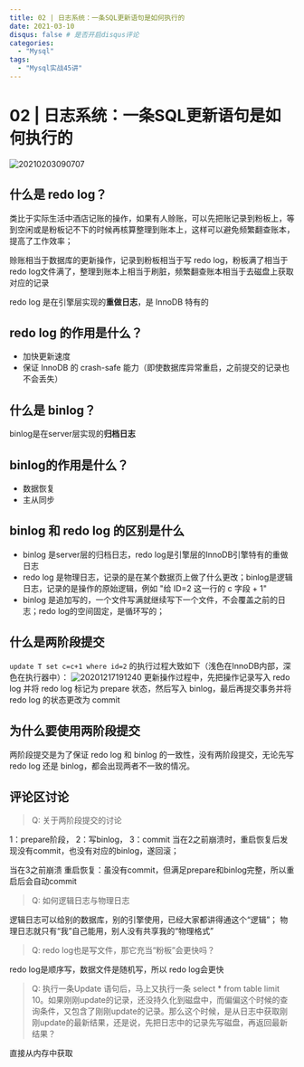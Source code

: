 ```yaml
---
title: 02 | 日志系统：一条SQL更新语句是如何执行的
date: 2021-03-10
disqus: false # 是否开启disqus评论
categories:
  - "Mysql"
tags:
  - "Mysql实战45讲"
---
```


<!--more-->

# 02 | 日志系统：一条SQL更新语句是如何执行的

![20210203090707](http://pic.zero-tt.fun/note/20210203090707.png)

## 什么是 redo log？

类比于实际生活中酒店记账的操作，如果有人赊账，可以先把账记录到粉板上，等到空闲或是粉板记不下的时候再核算整理到账本上，这样可以避免频繁翻查账本，提高了工作效率；

赊账相当于数据库的更新操作，记录到粉板相当于写 redo log，粉板满了相当于 redo log文件满了，整理到账本上相当于刷脏，频繁翻查账本相当于去磁盘上获取对应的记录

redo log 是在引擎层实现的**重做日志**，是 InnoDB 特有的

## redo log 的作用是什么？
* 加快更新速度
* 保证 InnoDB 的 crash-safe 能力（即使数据库异常重启，之前提交的记录也不会丢失）

## 什么是 binlog？
binlog是在server层实现的**归档日志**

## binlog的作用是什么？
* 数据恢复
* 主从同步

## binlog 和 redo log 的区别是什么

* binlog 是server层的归档日志，redo log是引擎层的InnoDB引擎特有的重做日志
* redo log 是物理日志，记录的是在某个数据页上做了什么更改；binlog是逻辑日志，记录的是操作的原始逻辑，例如 "给 ID=2 这一行的 c 字段 + 1"
* binlog 是追加写的，一个文件写满就继续写下一个文件，不会覆盖之前的日志；redo log的空间固定，是循环写的；

## 什么是两阶段提交
`update T set c=c+1 where id=2` 的执行过程大致如下（浅色在InnoDB内部，深色在执行器中）：
![20201217191240](http://pic.zero-tt.fun/note/20201217191240.png)
更新操作过程中，先把操作记录写入 redo log 并将 redo log 标记为 prepare 状态，然后写入 binlog，最后再提交事务并将 redo log 的状态更改为 commit

## 为什么要使用两阶段提交
两阶段提交是为了保证 redo log 和 binlog 的一致性，没有两阶段提交，无论先写 redo log 还是 binlog，都会出现两者不一致的情况。

## 评论区讨论

>Q: 关于两阶段提交的讨论

1：prepare阶段， 2：写binlog， 3：commit
当在2之前崩溃时，重启恢复后发现没有commit，也没有对应的binlog，遂回滚；

当在3之前崩溃
重启恢复：虽没有commit，但满足prepare和binlog完整，所以重启后会自动commit

>Q: 如何逻辑日志与物理日志

逻辑日志可以给别的数据库，别的引擎使用，已经大家都讲得通这个“逻辑”；
物理日志就只有“我”自己能用，别人没有共享我的“物理格式”

>Q: redo log也是写文件，那它充当“粉板”会更快吗？

redo log是顺序写，数据文件是随机写，所以 redo log会更快

>Q: 执行一条Update 语句后，马上又执行一条 select * from table limit 10。如果刚刚update的记录，还没持久化到磁盘中，而偏偏这个时候的查询条件，又包含了刚刚update的记录。那么这个时候，是从日志中获取刚刚update的最新结果，还是说，先把日志中的记录先写磁盘，再返回最新结果？

直接从内存中获取